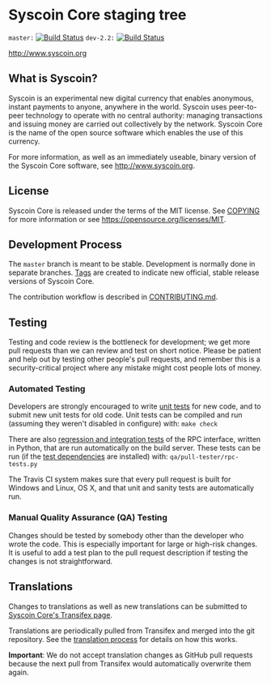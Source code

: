 Syscoin Core staging tree 
=========================

`master:` [![Build Status](https://travis-ci.org/syscoin/syscoin2.svg?branch=master)](https://travis-ci.org/syscoin/syscoin2) `dev-2.2:` [![Build Status](https://travis-ci.org/syscoin/syscoin2.svg?branch=dev-2.2)](https://travis-ci.org/syscoin/syscoin2/branches) 

http://www.syscoin.org

What is Syscoin?
----------------

Syscoin is an experimental new digital currency that enables anonymous, instant
payments to anyone, anywhere in the world. Syscoin uses peer-to-peer technology
to operate with no central authority: managing transactions and issuing money
are carried out collectively by the network. Syscoin Core is the name of the open
source software which enables the use of this currency.

For more information, as well as an immediately useable, binary version of
the Syscoin Core software, see http://www.syscoin.org.


License
-------

Syscoin Core is released under the terms of the MIT license. See [COPYING](COPYING) for more
information or see https://opensource.org/licenses/MIT.

Development Process
-------------------

The `master` branch is meant to be stable. Development is normally done in separate branches.
[Tags](https://github.com/syscoin/syscoin2/tags) are created to indicate new official,
stable release versions of Syscoin Core.

The contribution workflow is described in [CONTRIBUTING.md](CONTRIBUTING.md).

Testing
-------

Testing and code review is the bottleneck for development; we get more pull
requests than we can review and test on short notice. Please be patient and help out by testing
other people's pull requests, and remember this is a security-critical project where any mistake might cost people
lots of money.

### Automated Testing

Developers are strongly encouraged to write [unit tests](/doc/unit-tests.md) for new code, and to
submit new unit tests for old code. Unit tests can be compiled and run
(assuming they weren't disabled in configure) with: `make check`

There are also [regression and integration tests](/qa) of the RPC interface, written
in Python, that are run automatically on the build server.
These tests can be run (if the [test dependencies](/qa) are installed) with: `qa/pull-tester/rpc-tests.py`

The Travis CI system makes sure that every pull request is built for Windows
and Linux, OS X, and that unit and sanity tests are automatically run.

### Manual Quality Assurance (QA) Testing

Changes should be tested by somebody other than the developer who wrote the
code. This is especially important for large or high-risk changes. It is useful
to add a test plan to the pull request description if testing the changes is
not straightforward.

Translations
------------

Changes to translations as well as new translations can be submitted to
[Syscoin Core's Transifex page](https://www.transifex.com/projects/p/syscoin/).

Translations are periodically pulled from Transifex and merged into the git repository. See the
[translation process](doc/translation_process.md) for details on how this works.

**Important**: We do not accept translation changes as GitHub pull requests because the next
pull from Transifex would automatically overwrite them again.

